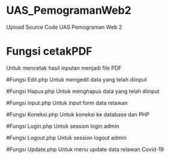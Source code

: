 # UAS_PemogramanWeb2
Upload Source Code UAS Pemograman Web 2

# Fungsi cetakPDF
Untuk mencetak hasil inputan menjadi file PDF

#Fungsi Edit.php
Untuk mengedit data yang telah diinput

#Fungsi Hapus.php
Untuk menghapus data yang telah diinput

#Fungsi input.php
Untuk input form data relawan

#Fungsi Koneksi.php
Untuk koneksi ke database dan PHP

#Fungsi Login.php
Untuk session login admin

#Fungsi Logout.php
Untuk session logout admin

#Fungsi Update.php
Untuk menu update data relawan Covid-19